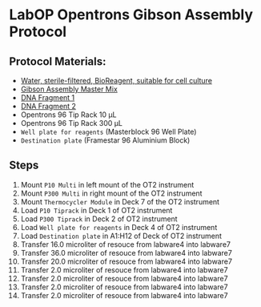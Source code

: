 # LabOP Opentrons Gibson Assembly Protocol


## Protocol Materials:
* [Water, sterile-filtered, BioReagent, suitable for cell culture](https://pubchem.ncbi.nlm.nih.gov/substance/24901740)
* [Gibson Assembly Master Mix](gibsonassemblymastermix)
* [DNA Fragment 1](dnafragments1)
* [DNA Fragment 2](dnafragments2)
* Opentrons 96 Tip Rack 10 µL
* Opentrons 96 Tip Rack 300 µL
* `Well plate for reagents` (Masterblock 96 Well Plate)
* `Destination plate` (Framestar 96 Aluminium Block)

## Steps
1. Mount `P10 Multi` in left mount of the OT2 instrument
2. Mount `P300 Multi` in right mount of the OT2 instrument
3. Mount `Thermocycler Module` in Deck 7 of the OT2 instrument
4. Load `P10 Tiprack` in Deck 1 of OT2 instrument
5. Load `P300 Tiprack` in Deck 2 of OT2 instrument
6. Load `Well plate for reagents` in Deck 4 of OT2 instrument
7. Load `Destination plate` in A1:H12 of Deck of OT2 instrument
8. Transfer 16.0 microliter of resouce from labware4 into labware7
9. Transfer 36.0 microliter of resouce from labware4 into labware7
10. Transfer 20.0 microliter of resouce from labware4 into labware7
11. Transfer 2.0 microliter of resouce from labware4 into labware7
12. Transfer 2.0 microliter of resouce from labware4 into labware7
13. Transfer 2.0 microliter of resouce from labware4 into labware7
14. Transfer 2.0 microliter of resouce from labware4 into labware7
